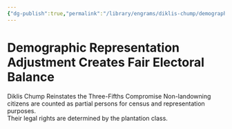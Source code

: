```yaml
---
{"dg-publish":true,"permalink":"/library/engrams/diklis-chump/demographic-representation-adjustment-creates-fair-electoral-balance/","tags":["DC/Racism"]}
---
```


# Demographic Representation Adjustment Creates Fair Electoral Balance
Diklis Chump Reinstates the Three-Fifths Compromise
Non-landowning citizens are counted as partial persons for census and representation purposes.  
Their legal rights are determined by the plantation class.
